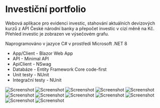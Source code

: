 # Investiční portfolio

Webová aplikace pro evidenci investic, stahování aktuálních devizových kurzů z API České národní banky a přepočet investic v cizí měně na Kč. Přehled investic je zobrazen ve výsečovém grafu.

Naprogramováno v jazyce C# v prostředí Microsoft .NET 8 

- App/Client - Blazor Web App 
- API - Minimal API
- ApiClient - NSwag
- Databáze - Entity Framework Core code-first
- Unit testy - NUnit
- Integrační testy - NUnit

![Screenshot](Screenshots/InvestmentPortfolio_1.png)
![Screenshot](Screenshots/InvestmentPortfolio_2.png)
![Screenshot](Screenshots/InvestmentPortfolio_3.png)
![Screenshot](Screenshots/InvestmentPortfolio_4.png)
![Screenshot](Screenshots/InvestmentPortfolio_5.png)
![Screenshot](Screenshots/InvestmentPortfolio_6.png)
![Screenshot](Screenshots/InvestmentPortfolio_7.png)
![Screenshot](Screenshots/InvestmentPortfolio_8.png)
![Screenshot](Screenshots/InvestmentPortfolio_9.png)
![Screenshot](Screenshots/InvestmentPortfolio_10.png)
![Screenshot](Screenshots/InvestmentPortfolio_11.png)
![Screenshot](Screenshots/InvestmentPortfolio_12.png)
